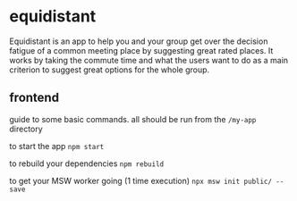 # equidistant
Equidistant is an app to help you and your group get over the decision fatigue of a common meeting place by suggesting great rated places. It works by taking the commute time and what the users want to do as a main criterion to suggest great options for the whole group.

## frontend

guide to some basic commands. all should be run from the `/my-app` directory

to start the app
`npm start`

to rebuild your dependencies 
`npm rebuild`

to get your MSW worker going (1 time execution)
`npx msw init public/ --save`

